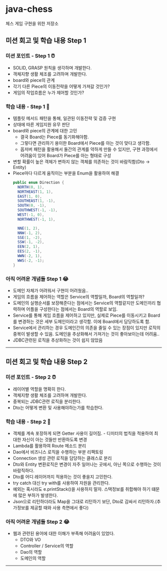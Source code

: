 # java-chess
체스 게임 구현을 위한 저장소

## 미션 회고 및 학습 내용 Step 1
### 미션 포인트 - Step 1 ⏰ 
   - SOLID, GRASP 원칙을 생각하며 개발한다.
   - 객체지향 생활 체조를 고려하며 개발한다.
   - board와 piece의 관계
   - 각기 다른 Piece의 이동전략을 어떻게 가져갈 것인가?
   - 게임의 작업흐름은 누가 제어할 것인가?
### 학습 내용  - Step 1 📖
   - 템플릿 메서드 패턴을 통해, 일관된 이동전략 및 검증 구현
   - 상태에 따른 게임지원 유무 판단
   - board와 piece의 관계에 대한 고민
      - 결국 Board는 Piece를 동기화해야함.
      - 그렇다면 관리하기 용이한 Board에서 Piece를 아는 것이 맞다고 생각함.
      - 옵저버 패턴을 활용해서 둘간의 관계를 약하게 만들 수 있지만, 구현 과정에서 어려움이 있어 Board가 Piece를 아는 형태로 구성
   - 변할 확률이 높은 객체가 변하지 않는 객체를 의존하는 것이 바람직함(Dto -> Entity)
   - Piece마다 다르게 움직이는 부분을 Enum을 활용하여 해결
      ```java
      public enum Direction {
      	NORTH(0, 1),
      	NORTHEAST(1, 1),
      	EAST(1, 0),
        SOUTHEAST(1, -1),
        SOUTH(0, -1),
        SOUTHWEST(-1, -1),
        WEST(-1, 0),
        NORTHWEST(-1, 1),

        NNE(1, 2),
        NNW(-1, 2),
        SSE(1, -2),
        SSW(-1, -2),
        EEN(2, 1),
        EES(2, -1),
        WWN(-2, 1),
        WWS(-2, -1);
      }
      ```

### 아직 어려운 개념들 Step 1 😂
   - 도메인 자체가 어려워서 구현이 어려웠음..
   - 게임의 흐름을 제어하는 역할은 Service의 역할일까, Board의 역할일까?
   - 도메인의 실행순서를 보장해준다는 점에서는 Service의 역할같지만 도메인끼리 협력하며 어플을 구성한다는 점에서는 Board의 역할로 보임.
   - Service를 통해 게임 흐름을 제어하고 있지만, 실제로 Piece를 이동시키고 Board를 변경하는 것은 세부 도메인이라고 생각함. 이에 Board에서 담당하도록 함.
   - Service에서 관리하는 경우 도메인간의 의존을 줄일 수 있는 장점이 있지만 로직의 중복이 발생할 수 있음. 도메인을 추상화해서 가져가는 것이 좋아보이는데 어려움..
   - JDBC관련된 로직을 추상화하는 것이 쉽지 않았음

---

## 미션 회고 및 학습 내용 Step 2

### 미션 포인트 - Step 2 ⏰ 
   - 레이어별 역할을 명확히 한다.
   - 객체지향 생활 체조를 고려하며 개발한다.
   - 중복되는 JDBC관련 로직을 분리한다.
   - Dto는 어떻게 변환 및 사용해야하는가를 학습한다.
### 학습 내용  - Step 2 📖
   - 객체를 계속 포장하게 되면 Getter 사용이 길어짐. - 디미터의 법칙을 적용하여 최대한 자신이 아는 것들만 반환하도록 변경
   - Lambda를 활용하여 Route 메소드 분리
   - Dao에서 비즈니스 로직을 수행하는 부분 리팩토링
   - Connection 생성 관련 로직을 담당하는 클래스로 분리
   - Dto와 Entity 변환로직은 변경이 자주 일어나는 곳에서, 아닌 쪽으로 수행하는 것이 바람직하다.
   - Dto를 어디 레이어까지 적용하는 것이 좋을지 고민한다.
   - try catch 대신 try with를 사용하여 자원을 관리한다.
   - 예외는 혹시라도 e.printStack()을 사용하지 말자. 스택정보를 취합해야 하기 떄문에 많은 부하가 발생한다.
   - Json으로 리턴하더라도 Map을 그대로 리턴하기 보단, Dto로 감싸서 리턴하자.(추가정보를 제공할 때와 사용 측면에서 좋다)

### 아직 어려운 개념들 Step 2 😂
   - 웹과 관련된 용어에 대한 이해가 부족해 어려움이 있었다.
      - DTO와 VO
      - Controller / Service의 역할
      - Dao의 역할
      - 도메인의 역할
---
